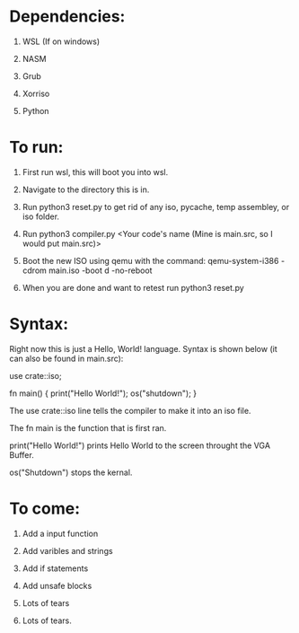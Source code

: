 # Dependencies:

1. WSL (If on windows)

2. NASM

3. Grub 

4. Xorriso

5. Python

# To run:

1. First run wsl, this will boot you into wsl.

2. Navigate to the directory this is in.

3. Run python3 reset.py to get rid of any iso, pycache, temp assembley, or iso folder.

4. Run python3 compiler.py <Your code's name (Mine is main.src, so I would put main.src)>

5. Boot the new ISO using qemu with the command: 
qemu-system-i386 -cdrom main.iso -boot d -no-reboot

6. When you are done and want to retest run python3 reset.py

# Syntax:

Right now this is just a Hello, World! language.
Syntax is shown below (it can also be found in main.src):

use crate::iso;

fn main() {
    print("Hello World!");
    os("shutdown");
}

The use crate::iso line tells the compiler to make it into an iso file.

The fn main is the function that is first ran.

print("Hello World!") prints Hello World to the screen throught the VGA Buffer.

os("Shutdown") stops the kernal.

# To come:

1. Add a input function

2. Add varibles and strings

3. Add if statements

4. Add unsafe blocks

5. Lots of tears

6. Lots of tears.
